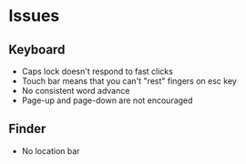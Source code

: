 # Issues

## Keyboard
- Caps lock doesn't respond to fast clicks
- Touch bar means that you can't "rest" fingers on esc key
- No consistent word advance
- Page-up and page-down are not encouraged

## Finder
- No location bar
